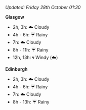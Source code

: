 *Updated: Friday 28th October 01:30*

**Glasgow**

* 2h, 3h: :cloud: Cloudy
* 4h - 6h: :umbrella: Rainy
* 7h: :cloud: Cloudy
* 8h - 11h: :umbrella: Rainy
* 12h, 13h: :cyclone: Windy (:cloud:)

**Edinburgh**

* 2h, 3h: :cloud: Cloudy
* 4h - 6h: :umbrella: Rainy
* 7h: :cloud: Cloudy
* 8h - 13h: :umbrella: Rainy
